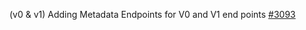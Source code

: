 (v0 & v1) Adding Metadata Endpoints for V0 and V1 end points [#3093](https://github.com/department-of-veterans-affairs/vets-api/pull/3093)
